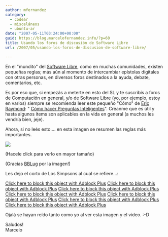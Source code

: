 ```yaml
---
author: mfernandez
category:
  - codear
  - misceláneos
  - ubuntu-ar
date: "2007-05-11T03:24:00+00:00"
guid: https://blog.marcelofernandez.info/?p=60
title: Usando los foros de discusión de Software Libre
url: /2007/05/usando-los-foros-de-discusion-de-software-libre/

---
```

En el "mundito" del [Software Libre](http://es.wikipedia.org/wiki/Software_libre), como en muchas comunidades, existen pequeñas reglas; más aún al momento de intercambiar epístolas digitales con otras personas, en diversos foros destinados a la ayuda, debate, comentarios, etc.

Es por eso que, si empezás a meterte en esto del SL y te suscribís a foros de Computación en general, y/o de Software Libre (yo, por ejemplo, estoy en varios) siempre se recomienda leer este pequeño "Cómo" de [Eric Raymond](http://es.wikipedia.org/wiki/Eric_Raymond): " [Cómo hacer Preguntas Inteligentes](http://www.sindominio.net/ayuda/preguntas-inteligentes.html)". Créanme que es útil y hasta algunos ítems son aplicables en la vida en general (a muchos les vendría bien, jeje).

Ahora, si no leés esto.... en esta imagen se resumen las reglas más importantes.

[![](http://4.bp.blogspot.com/_nDZ247g0qSM/RkPj4qXYYbI/AAAAAAAAAFs/538BvgUOp6A/s400/netiquette.png)](http://4.bp.blogspot.com/_nDZ247g0qSM/RkPj4qXYYbI/AAAAAAAAAFs/538BvgUOp6A/s1600-h/netiquette.png)  

(Hacele click para verlo en mayor tamaño)

(Gracias [BBLug](http://www.bblug.usla.org.ar/) por la imagen!)

Les dejo el corto de Los Simpsons al cual se refiere...:

[Click here to block this object with Adblock Plus](http://www.youtube.com/v/xUQo0Tg04S4 "Click here to block this object with Adblock Plus") [Click here to block this object with Adblock Plus](http://www.youtube.com/v/xUQo0Tg04S4 "Click here to block this object with Adblock Plus") [Click here to block this object with Adblock Plus](http://www.youtube.com/v/xUQo0Tg04S4 "Click here to block this object with Adblock Plus") [Click here to block this object with Adblock Plus](http://www.youtube.com/v/xUQo0Tg04S4 "Click here to block this object with Adblock Plus") [Click here to block this object with Adblock Plus](http://www.youtube.com/v/xUQo0Tg04S4 "Click here to block this object with Adblock Plus") [Click here to block this object with Adblock Plus](http://www.youtube.com/v/xUQo0Tg04S4 "Click here to block this object with Adblock Plus") [Click here to block this object with Adblock Plus](http://www.youtube.com/v/xUQo0Tg04S4 "Click here to block this object with Adblock Plus")

Ojalá se hayan reído tanto como yo al ver esta imagen y el video. :-D

Saludos!  
Marcelo
